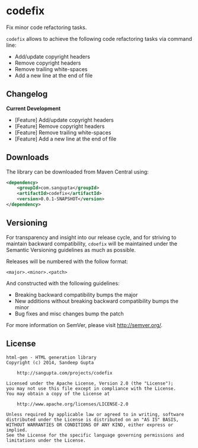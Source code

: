 codefix
=======

Fix minor code refactoring tasks.

`codefix` allows to achieve the following code refactoring tasks via command line:

* Add/update copyright headers
* Remove copyright headers
* Remove trailing white-spaces
* Add a new line at the end of file


Changelog
---------

**Current Development**

* [Feature] Add/update copyright headers
* [Feature] Remove copyright headers
* [Feature] Remove trailing white-spaces
* [Feature] Add a new line at the end of file

Downloads
---------

The library can be downloaded from Maven Central using:

```xml
<dependency>
    <groupId>com.sangupta</groupId>
    <artifactId>codefix</artifactId>
    <version>0.0.1-SNAPSHOT</version>
</dependency>
```

Versioning
----------

For transparency and insight into our release cycle, and for striving to maintain backward compatibility,
`cdoefix` will be maintained under the Semantic Versioning guidelines as much as possible.

Releases will be numbered with the follow format:

	<major>.<minor>.<patch>

And constructed with the following guidelines:

* Breaking backward compatibility bumps the major
* New additions without breaking backward compatibility bumps the minor
* Bug fixes and misc changes bump the patch

For more information on SemVer, please visit http://semver.org/.

License
-------

```
html-gen - HTML generation library
Copyright (c) 2014, Sandeep Gupta

	http://sangupta.com/projects/codefix

Licensed under the Apache License, Version 2.0 (the "License");
you may not use this file except in compliance with the License.
You may obtain a copy of the License at

	http://www.apache.org/licenses/LICENSE-2.0

Unless required by applicable law or agreed to in writing, software
distributed under the License is distributed on an "AS IS" BASIS,
WITHOUT WARRANTIES OR CONDITIONS OF ANY KIND, either express or implied.
See the License for the specific language governing permissions and
limitations under the License.
```
